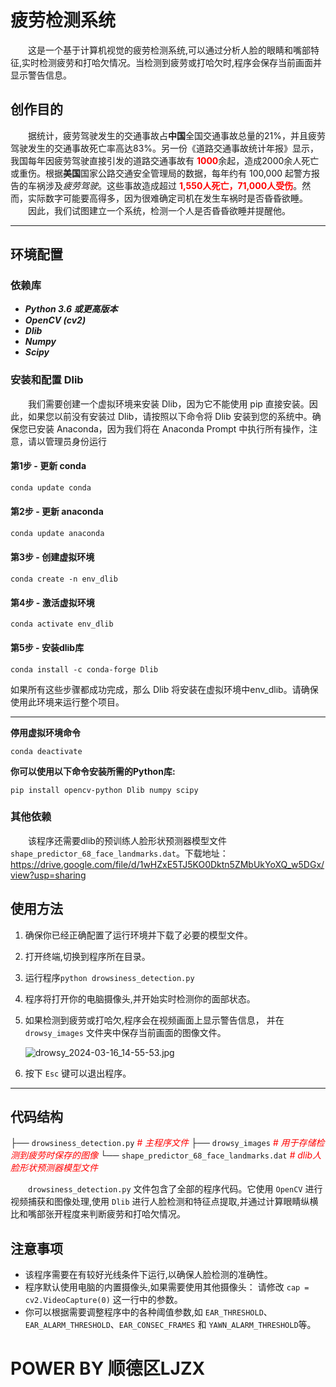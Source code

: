 # 疲劳检测系统

　　这是一个基于计算机视觉的疲劳检测系统,可以通过分析人脸的眼睛和嘴部特征,实时检测疲劳和打哈欠情况。当检测到疲劳或打哈欠时,程序会保存当前画面并显示警告信息。

## 创作目的

　　据统计，疲劳驾驶发生的交通事故占**中国**全国交通事故总量的21%，并且疲劳驾驶发生的交通事故死亡率高达83%。另一份《道路交通事故统计年报》显示，我国每年因疲劳驾驶直接引发的道路交通事故有<font color = 'red'> **1000**</font>余起，造成2000余人死亡或重伤。根据**美国**国家公路交通安全管理局的数据，每年约有 100,000 起警方报告的车祸涉及*疲劳驾驶*。这些事故造成超过<font color = 'red'> **1,550人死亡，71,000人受伤**</font>。然而，实际数字可能要高得多，因为很难确定司机在发生车祸时是否昏昏欲睡。
　　因此，我们试图建立一个系统，检测一个人是否昏昏欲睡并提醒他。

___

## 环境配置

### 依赖库

- ***Python 3.6 或更高版本***
- ***OpenCV (cv2)***
- ***Dlib***
- ***Numpy***
- ***Scipy***

### 安装和配置 Dlib

　　我们需要创建一个虚拟环境来安装 Dlib，因为它不能使用 pip 直接安装。因此，如果您以前没有安装过 Dlib，请按照以下命令将 Dlib 安装到您的系统中。确保您已安装 Anaconda，因为我们将在 Anaconda Prompt 中执行所有操作，注意，请以管理员身份运行

#### 第1步 - 更新 conda

```bash
conda update conda
```

#### 第2步 - 更新 anaconda

```bash
conda update anaconda 
```

#### 第3步 - 创建虚拟环境

```
conda create -n env_dlib 
```

#### 第4步 - 激活虚拟环境

```
conda activate env_dlib
```

#### 第5步 - 安装dlib库

```
conda install -c conda-forge Dlib 
```

如果所有这些步骤都成功完成，那么 Dlib 将安装在虚拟环境中env_dlib。请确保使用此环境来运行整个项目。

___

**停用虚拟环境命令**

```
conda deactivate 
```

**你可以使用以下命令安装所需的Python库:**

```
pip install opencv-python Dlib numpy scipy
```

### 其他依赖

　　该程序还需要dlib的预训练人脸形状预测器模型文件 `shape_predictor_68_face_landmarks.dat`。下载地址：
    https://drive.google.com/file/d/1wHZxE5TJ5KO0Dktn5ZMbUkYoXQ_w5DGx/view?usp=sharing



## 使用方法

1. 确保你已经正确配置了运行环境并下载了必要的模型文件。

2. 打开终端,切换到程序所在目录。

3. 运行程序`python drowsiness_detection.py`

4. 程序将打开你的电脑摄像头,并开始实时检测你的面部状态。

5. 如果检测到疲劳或打哈欠,程序会在视频画面上显示警告信息，
   并在 `drowsy_images` 文件夹中保存当前画面的图像文件。
   
   ![drowsy_2024-03-16_14-55-53.jpg](drowsy_2024-03-16_14-55-53.jpg)

6. 按下 `Esc` 键可以退出程序。

___

## 代码结构

├── `drowsiness_detection.py`                               <font color=red>*# 主程序文件*</font>
├── `drowsy_images`                                                    <font color=red>*# 用于存储检测到疲劳时保存的图像*</font>
└── `shape_predictor_68_face_landmarks.dat`  <font color=red>*# dlib人脸形状预测器模型文件*</font>

　　`drowsiness_detection.py` 文件包含了全部的程序代码。它使用 `OpenCV` 进行视频捕获和图像处理,使用 `Dlib` 进行人脸检测和特征点提取,并通过计算眼睛纵横比和嘴部张开程度来判断疲劳和打哈欠情况。

## 注意事项

- 该程序需要在有较好光线条件下运行,以确保人脸检测的准确性。
- 程序默认使用电脑的内置摄像头,如果需要使用其他摄像头：
  请修改 `cap = cv2.VideoCapture(0)` 这一行中的参数。
- 你可以根据需要调整程序中的各种阈值参数,如 `EAR_THRESHOLD`、`EAR_ALARM_THRESHOLD`、`EAR_CONSEC_FRAMES` 和 `YAWN_ALARM_THRESHOLD`等。

# POWER BY 顺德区LJZX
